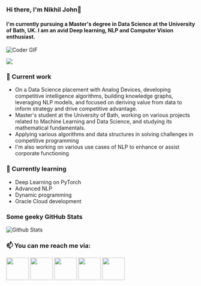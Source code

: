 ### Hi there, I'm Nikhil John👋

<!--
**nikjohn7/nikjohn7** is a ✨ _special_ ✨ repository because its `README.md` (this file) appears on your GitHub profile.

Here are some ideas to get you started:


- 🔭 I’m currently working on ...
- 🌱 I’m currently learning ...
- 👯 I’m looking to collaborate on ...
- 🤔 I’m looking for help with ...
- 💬 Ask me about ...
- 📫 How to reach me: ...
- 😄 Pronouns: ...
- ⚡ Fun fact: ...
-->

#### I'm currently pursuing a Master's degree in Data Science at the University of Bath, UK. I am an avid Deep learning, NLP and Computer Vision enthusiast.

<img src="https://media.giphy.com/media/ZVik7pBtu9dNS/giphy.gif" alt="Coder GIF">

![](https://komarev.com/ghpvc/?username=nikjohn7&style=plastic&color=brightgreen)

### 🔭 Current work
- On a Data Science placement with Analog Devices, developing competitive intelligence algorithms, building knowledge graphs, leveraging NLP models, and focused on deriving value from data to inform strategy and drive competitive advantage.
- Master's student at the University of Bath, working on various projects related to Machine Learning and Data Science, and studying its  mathematical fundamentals.
- Applying various algorithms and data structures in solving challenges in competitive programming
- I'm also working on various use cases of NLP to enhance or assist corporate functioning

### 🌱 Currently learning
- Deep Learning on PyTorch
- Advanced NLP
- Dynamic programming
- Oracle Cloud development 

### Some geeky GitHub Stats
![Github Stats](https://github-readme-stats.vercel.app/api?username=nikjohn7&count_private=true&show_icons=true&include_all_commits=true)<br/>

### 📫 You can me reach me via:
[<img src="https://pbs.twimg.com/profile_images/1146317507/twitter_400x400.png" width="60" height="60"/>](https://www.kaggle.com/nikhiljohnk)
[<img src="https://upload.wikimedia.org/wikipedia/commons/thumb/c/ca/LinkedIn_logo_initials.png/800px-LinkedIn_logo_initials.png?thumb=y&width=275&height=275" width="60" height="60"/>](https://www.linkedin.com/in/nikhilthomasjohn/)
[<img src="http://martinliebermandotcom.files.wordpress.com/2013/03/twitter_logo.jpg" width="60" height="60"/>](https://twitter.com/nik_john7)
[<img src="https://aadityapurani.files.wordpress.com/2015/09/hackerrank-logo.jpg" width="60" height="60"/>](https://www.hackerrank.com/nikhil_john)
[<img src="https://webdirector-blog.com/media/leetocode_logo.jpg" width="60" height="60"/>](https://leetcode.com/nikhil_john/)
